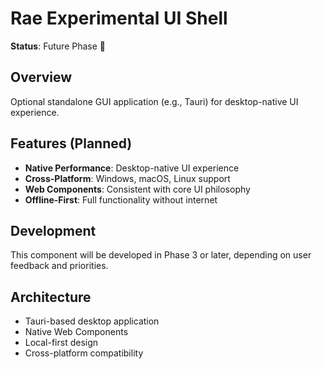 # Rae Experimental UI Shell

**Status**: Future Phase 🎨

## Overview
Optional standalone GUI application (e.g., Tauri) for desktop-native UI experience.

## Features (Planned)
- **Native Performance**: Desktop-native UI experience
- **Cross-Platform**: Windows, macOS, Linux support
- **Web Components**: Consistent with core UI philosophy
- **Offline-First**: Full functionality without internet

## Development
This component will be developed in Phase 3 or later, depending on user feedback and priorities.

## Architecture
- Tauri-based desktop application
- Native Web Components
- Local-first design
- Cross-platform compatibility 